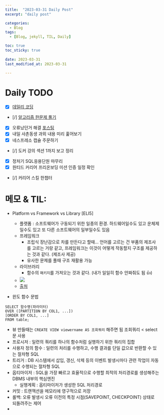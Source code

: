 ```yaml
---
title:  "2023-03-31 Daily Post"
excerpt: "daily post"

categories:
  - Blog
tags:
  - [Blog, jekyll, TIL, Daily]

toc: true
toc_sticky: true
 
date: 2023-03-31
last_modified_at: 2023-03-31

---
```


# Daily TODO

- [x] [데일리 코딩](https://urclass.codestates.com/classroom/33)
- [/] [알고리즘 한문제 풀기](https://www.acmicpc.net/problem/16928)
- [x] 오류났던거 해결 [포스팅](https://yelm-212.github.io/java/error1)
- [x] 내일 사촌동생 과외 내용 미리 훑어보기
- [x] 네스프레소 캡슐 주문하기
- [/] 도커 강의 섹션 1까지 보고 정리
- [x] 정처기 SQL응용단원 마무리
- [x] 원티드 커리어 프리온보딩 미션 인증 일정 확인
- [/] 커리어 스킬 한챕터

# 메모  & TIL: 

- Platform vs Framework vs Library [ELI5]
	- 플랫폼 : 소프트웨어가 구동되기 위한 일종의 환경. 하드웨어일수도 있고 운체제일수도 있고 또 다른 소프트웨어의 일부일수도 있음
	- 프레임워크
		- 조립식 장난감으로 차를 만든다고 할때... 언어를 고르는 건 부품의 제조사를 고르는 거랑 같고, 프레임워크는 이것이 어떻게 작동할지 구조를 제공하는 것과 같다. (제조사 제공)
		- 유사한 문제를 풀때 구조 재활용 가능
	- 라이브러리
		- 함수의 `패키지`를 가져오는 것과 같다. (내가 일일히 함수 안짜줘도 됨 👍)
	- ![](https://miro.medium.com/v2/resize:fit:720/format:webp/1*rcLxZaxGPioGUrbfeh3Drw.png)
	- [출처](https://medium.com/@i.e.rahul/eli5-platform-vs-framework-vs-library-154539de8b)

- 윈도 함수 문법
```
SELECT 함수명(파라미터)
OVER ([PARTITION BY COL1, ...]) 
[ORDER BY COL1, ...] 
FROM table;
```
- 뷰 만들때는 `CREATE VIEW viewername AS 조회쿼리` 해주면 됨 조회쿼리 < select문 사용                                                                                                                                                                                                                                                                                                                                                                                                                                                                                                                                                                                                                                                                                                                                                                                                                                                  
- 프로시저 : 일련의 쿼리를 하나의 함수처럼 실행하기 위한 쿼리의 집합
- 사용자 정의 함수 : 일련의 처리를 수행하고, 수행 결과를 단일 값으로 반환할 수 있는 절차형 SQL
- 트리거 : DB 시스템에서 삽입, 갱신, 삭제 등의 이벤트 발생시마다 관련 작업이 자동으로 수행되는 절차형 SQL
- 옵티마이저 : SQL을 가장 빠르고 효율적으로 수행할 최적의 처리경로를 생성해주는 DBMS 내부의 핵심엔진
	- 실행계획 : 옵티마이저가 생성한 SQL 처리경로 
- 커밋 : 트랜잭션을 메모리에 영구적으로 저장
- 롤백: 오류 발생시 오류 이전의 특정 시점(SAVEPOINT, CHECKPOINT) 상태로 되돌려주는 제어
- 